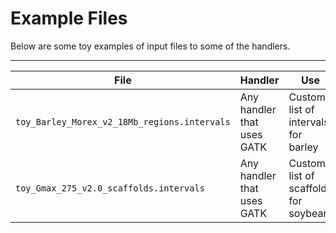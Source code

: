 # Example Files

Below are some toy examples of input files to some of the handlers.

---

| File | Handler | Use |
| ---- | ------- | --- |
| `toy_Barley_Morex_v2_18Mb_regions.intervals` | Any handler that uses GATK | Custom list of intervals for barley |
| `toy_Gmax_275_v2.0_scaffolds.intervals` | Any handler that uses GATK | Custom list of scaffolds for soybean |
